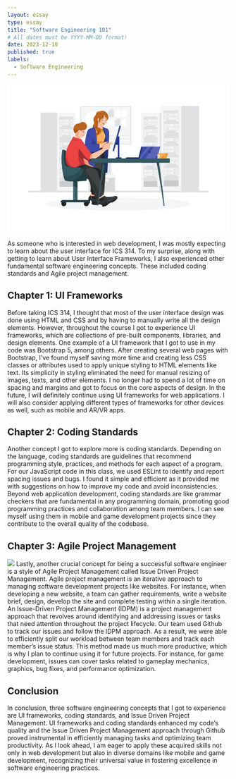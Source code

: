 ```yaml
---
layout: essay
type: essay
title: "Software Engineering 101"
# All dates must be YYYY-MM-DD format!
date: 2023-12-10
published: true
labels:
  - Software Engineering
---
```


<img width="600px" class="rounded float-start pe-4" src="../img/software-eng-team.jpg">

As someone who is interested in web development, I was mostly expecting to learn about the user interface for ICS 314. To my surprise, along with getting to learn about User Interface Frameworks, I also experienced other fundamental software engineering concepts. These included coding standards and Agile project management.

## Chapter 1: UI Frameworks 
Before taking ICS 314, I thought that most of the user interface design was done using HTML and CSS and by having to manually write all the design elements. However, throughout the course I got to experience UI frameworks, which are collections of pre-built components, libraries, and design elements. One example of a UI framework that I got to use in my code was Bootstrap 5, among others. After creating several web pages with Bootstrap, I’ve found myself saving more time and creating less CSS classes or attributes used to apply unique styling to HTML elements like text. Its simplicity in styling eliminated the need for manual resizing of images, texts, and other elements. I no longer had to spend a lot of time on spacing and margins and got to focus on the core aspects of design. In the future, I will definitely continue using UI frameworks for web applications. I will also consider applying different types of frameworks for other devices as well, such as mobile and AR/VR apps.

## Chapter 2: Coding Standards
Another concept I got to explore more is coding standards. Depending on the language, coding standards are guidelines that recommend programming style, practices, and methods for each aspect of a program. For our JavaScript code in this class, we used ESLint to identify and report spacing issues and bugs. I found it simple and efficient as it provided me with suggestions on how to improve my code and avoid inconsistencies. Beyond web application development, coding standards are like grammar checkers that are fundamental in any programming domain, promoting good programming practices and collaboration among team members. I can see myself using them in mobile and game development projects since they contribute to the overall quality of the codebase. 

## Chapter 3: Agile Project Management 
<img width="600px" class="rounded float-end pe-4" src="../img/agile.jpg">
Lastly, another crucial concept for being a successful software engineer is a style of Agile Project Management called Issue Driven Project Management. Agile project management is an iterative approach to managing software development projects like websites. For instance, when developing a new website, a team can gather requirements, write a website brief, design, develop the site and complete testing within a single iteration. An Issue-Driven Project Management (IDPM) is a project management approach that revolves around identifying and addressing issues or tasks that need attention throughout the project lifecycle. Our team used Github to track our issues and follow the IDPM approach. As a result, we were able to efficiently split our workload between team members and track each member’s issue status. This method made us much more productive, which is why I plan to continue using it for future projects. For instance, for game development, issues can cover tasks related to gameplay mechanics, graphics, bug fixes, and performance optimization.

## Conclusion
In conclusion, three software engineering concepts that I got to experience are UI frameworks, coding standards, and Issue Driven Project Management. UI frameworks and coding standards enhanced my code’s quality and the Issue Driven Project Management approach through Github proved instrumental in efficiently managing tasks and optimizing team productivity. As I look ahead, I am eager to apply these acquired skills not only in web development but also in diverse domains like mobile and game development, recognizing their universal value in fostering excellence in software engineering practices.

